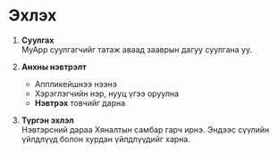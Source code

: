 # Эхлэх

1. **Суулгах**  
   MyApp суулгагчийг татаж аваад зааврын дагуу суулгана уу.  

2. **Анхны нэвтрэлт**  
   - Аппликейшнээ нээнэ  
   - Хэрэглэгчийн нэр, нууц үгээ оруулна  
   - **Нэвтрэх** товчийг дарна  

3. **Түргэн эхлэл**  
   Нэвтэрсний дараа Хяналтын самбар гарч ирнэ. Эндээс сүүлийн үйлдлүүд болон хурдан үйлдлүүдийг харна.  
